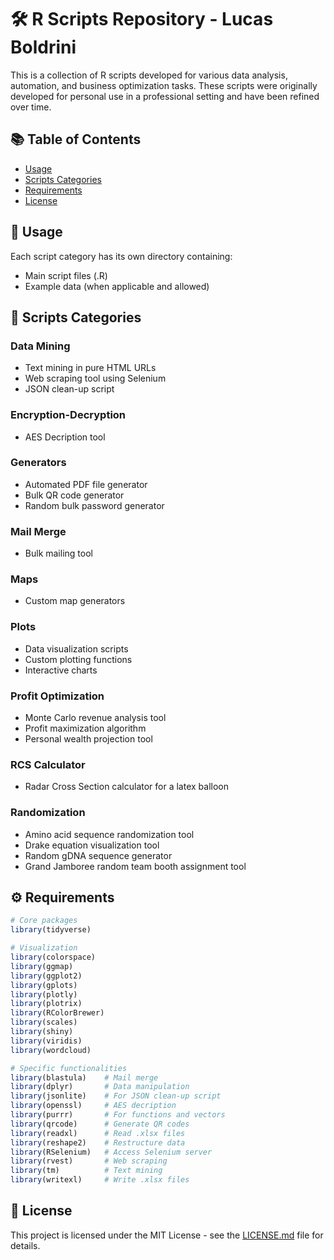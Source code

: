 # 🛠️ R Scripts Repository - Lucas Boldrini

This is a collection of R scripts developed for various data analysis, automation, and business optimization tasks. These scripts were originally developed for personal use in a professional setting and have been refined over time.

## 📚 Table of Contents

- [Usage](#usage)
- [Scripts Categories](#scripts-categories)
- [Requirements](#requirements)
- [License](#license)

## 📖 Usage

Each script category has its own directory containing:
- Main script files (.R)
- Example data (when applicable and allowed)

## 📂 Scripts Categories

### Data Mining
- Text mining in pure HTML URLs
- Web scraping tool using Selenium
- JSON clean-up script

### Encryption-Decryption
- AES Decription tool

### Generators
- Automated PDF file generator
- Bulk QR code generator
- Random bulk password generator

### Mail Merge
- Bulk mailing tool

### Maps
- Custom map generators

### Plots
- Data visualization scripts
- Custom plotting functions
- Interactive charts

### Profit Optimization
- Monte Carlo revenue analysis tool
- Profit maximization algorithm
- Personal wealth projection tool

### RCS Calculator
- Radar Cross Section calculator for a latex balloon

### Randomization
- Amino acid sequence randomization tool
- Drake equation visualization tool
- Random gDNA sequence generator
- Grand Jamboree random team booth assignment tool

## ⚙️ Requirements

```r
# Core packages
library(tidyverse)

# Visualization
library(colorspace)
library(ggmap)
library(ggplot2)
library(gplots)
library(plotly)
library(plotrix)
library(RColorBrewer)
library(scales)
library(shiny)
library(viridis)
library(wordcloud)

# Specific functionalities
library(blastula)    # Mail merge
library(dplyr)       # Data manipulation
library(jsonlite)    # For JSON clean-up script
library(openssl)     # AES decription
library(purrr)       # For functions and vectors
library(qrcode)      # Generate QR codes
library(readxl)      # Read .xlsx files
library(reshape2)    # Restructure data
library(RSelenium)   # Access Selenium server
library(rvest)       # Web scraping
library(tm)          # Text mining
library(writexl)     # Write .xlsx files
```
## 📄 License

This project is licensed under the MIT License - see the [LICENSE.md](LICENSE.md) file for details.
